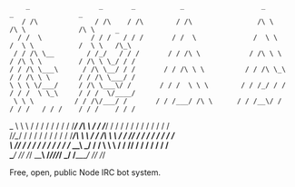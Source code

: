         _                 _       _           _                   _               _                _          
       / /\              / /\    / /\        / /\                /\ \            /\ \             /\ \     _  
      / /  \            / / /   / / /       / /  \              /  \ \          /  \ \           /  \ \   /\_\
     / / /\ \__        / /_/   / / /       / / /\ \            / /\ \ \        / /\ \ \         / /\ \ \_/ / /
    / / /\ \___\      / /\ \__/ / /       / / /\ \ \          / / /\ \_\      / / /\ \ \       / / /\ \___/ / 
    \ \ \ \/___/     / /\ \___\/ /       / / /  \ \ \        / / /_/ / /     / / /  \ \_\     / / /  \/____/  
     \ \ \          / / /\/___/ /       / / /___/ /\ \      / / /__\/ /     / / /   / / /    / / /    / / /   
 _    \ \ \        / / /   / / /       / / /_____/ /\ \    / / /_____/     / / /   / / /    / / /    / / /    
/_/\__/ / /       / / /   / / /       / /_________/\ \ \  / / /\ \ \      / / /___/ / /    / / /    / / /     
\ \/___/ /       / / /   / / /       / / /_       __\ \_\/ / /  \ \ \    / / /____\/ /    / / /    / / /      
 \_____\/        \/_/    \/_/        \_\___\     /____/_/\/_/    \_\/    \/_________/     \/_/     \/_/

Free, open, public Node IRC bot system.
